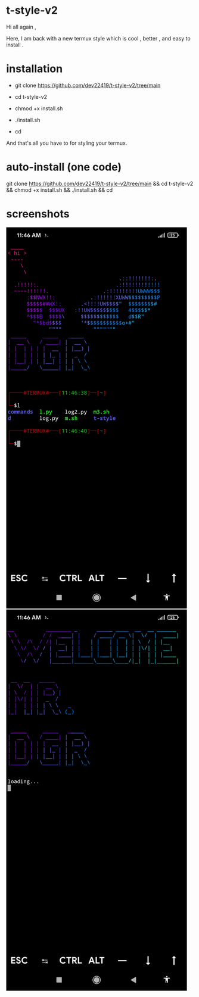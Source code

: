 # t-style-v2

Hi all again ,

Here, I am back with a new termux style which is cool , better , and easy to install .

# installation

- git clone https://github.com/dev22419/t-style-v2/tree/main

- cd t-style-v2

- chmod +x install.sh

- ./install.sh

- cd 

And that's all you have to for styling your termux.

# auto-install (one code)

git clone https://github.com/dev22419/t-style-v2/tree/main && cd t-style-v2 && chmod +x install.sh && ./install.sh && cd 

# screenshots

![](photo.png)
![](photo2.png)

